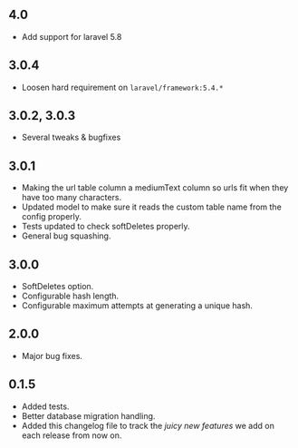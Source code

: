 ## 4.0
- Add support for laravel 5.8

## 3.0.4
- Loosen hard requirement on `laravel/framework:5.4.*`

## 3.0.2, 3.0.3
- Several tweaks & bugfixes

## 3.0.1
- Making the url table column a mediumText column so urls fit when they have too many characters.
- Updated model to make sure it reads the custom table name from the config properly.
- Tests updated to check softDeletes properly.
- General bug squashing.

## 3.0.0
- SoftDeletes option.
- Configurable hash length.
- Configurable maximum attempts at generating a unique hash.

## 2.0.0
- Major bug fixes.

## 0.1.5
- Added tests.
- Better database migration handling.
- Added this changelog file to track the _juicy new features_ we add on each release from now on.